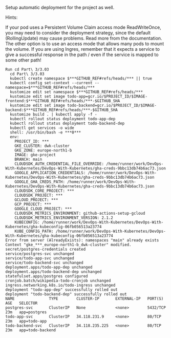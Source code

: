 Setup automatic deployment for the project as well.

Hints:

If your pod uses a Persistent Volume Claim access mode ReadWriteOnce, you may need to consider the deployment strategy, since the default (RollingUpdate) may cause problems. Read more from the documentation. The other option is to use an access mode that allows many pods to mount the volume.
If you are using Ingres, remember that it expects a service to give a successful response in the path / even if the service is mapped to some other path!

```
Run cd Part\ 3/3.03
  cd Part\ 3/3.03
  kubectl create namespace $***GITHUB_REF#refs/heads/*** || true
  kubectl config set-context --current --namespace=$***GITHUB_REF#refs/heads/***
  kustomize edit set namespace $***GITHUB_REF#refs/heads/***
  kustomize edit set image todo-app=gcr.io/$PROJECT_ID/$IMAGE-frontend:$***GITHUB_REF#refs/heads/***-$GITHUB_SHA
  kustomize edit set image todo-backend=gcr.io/$PROJECT_ID/$IMAGE-backend:$***GITHUB_REF#refs/heads/***-$GITHUB_SHA
  kustomize build . | kubectl apply -f -
  kubectl rollout status deployment todo-app-dep
  kubectl rollout status deployment todo-backend-dep
  kubectl get services -o wide
  shell: /usr/bin/bash -e ***0***
  env:
    PROJECT_ID: ***
    GKE_CLUSTER: dwk-cluster
    GKE_ZONE: europe-north1-b
    IMAGE: gke-project
    BRANCH: main
    CLOUDSDK_AUTH_CREDENTIAL_FILE_OVERRIDE: /home/runner/work/DevOps-With-Kubernetes/DevOps-With-Kubernetes/gha-creds-9bbc13db74b6ac73.json
    GOOGLE_APPLICATION_CREDENTIALS: /home/runner/work/DevOps-With-Kubernetes/DevOps-With-Kubernetes/gha-creds-9bbc13db74b6ac73.json
    GOOGLE_GHA_CREDS_PATH: /home/runner/work/DevOps-With-Kubernetes/DevOps-With-Kubernetes/gha-creds-9bbc13db74b6ac73.json
    CLOUDSDK_CORE_PROJECT: ***
    CLOUDSDK_PROJECT: ***
    GCLOUD_PROJECT: ***
    GCP_PROJECT: ***
    GOOGLE_CLOUD_PROJECT: ***
    CLOUDSDK_METRICS_ENVIRONMENT: github-actions-setup-gcloud
    CLOUDSDK_METRICS_ENVIRONMENT_VERSION: 2.1.2
    KUBECONFIG: /home/runner/work/DevOps-With-Kubernetes/DevOps-With-Kubernetes/gha-kubeconfig-06fb056513a23774
    KUBE_CONFIG_PATH: /home/runner/work/DevOps-With-Kubernetes/DevOps-With-Kubernetes/gha-kubeconfig-06fb056513a23774
Error from server (AlreadyExists): namespaces "main" already exists
Context "gke_***_europe-north1-b_dwk-cluster" modified.
secret/postgres-credentials created
service/postgres-svc unchanged
service/todo-app-svc unchanged
service/todo-backend-svc unchanged
deployment.apps/todo-app-dep unchanged
deployment.apps/todo-backend-dep unchanged
statefulset.apps/postgres configured
cronjob.batch/wikipedia-todo-cronjob unchanged
ingress.networking.k8s.io/todo-ingress unchanged
deployment "todo-app-dep" successfully rolled out
deployment "todo-backend-dep" successfully rolled out
NAME               TYPE        CLUSTER-IP       EXTERNAL-IP   PORT(S)    AGE   SELECTOR
postgres-svc       ClusterIP   None             <none>        5432/TCP   23m   app=postgres
todo-app-svc       ClusterIP   34.118.231.9     <none>        80/TCP     23m   app=todo-app
todo-backend-svc   ClusterIP   34.118.235.225   <none>        80/TCP     23m   app=todo-backend
```